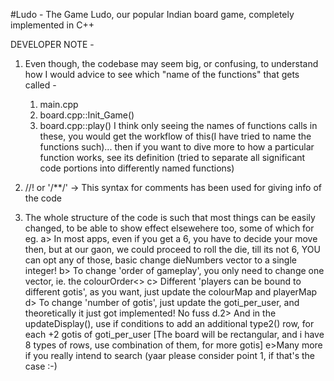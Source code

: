 #Ludo - The Game
Ludo, our popular Indian board game, completely implemented in C++

DEVELOPER NOTE -
1. Even though, the codebase may seem big, or confusing, to understand how I would advice to see which "name of the functions" that gets called - 
    1. main.cpp
    2. board.cpp::Init_Game()
    3. board.cpp::play()
I think only seeing the names of functions calls in these, you would get the workflow of this(I have tried to name the functions such)... then if you want to dive more to how a particular function works, see its definition (tried to separate all significant code portions into differently named functions)

2. //! or '/**/' -> This syntax for comments has been used for giving info of the code

3. The whole structure of the code is such that most things can be easily changed, to be able to show effect elsewehere too, some of which for eg.
	a> In most apps, even if you get a 6, you have to decide your move then, but at our gaon, we could proceed to roll the die, till its not 6, YOU can opt any of those, basic change dieNumbers vector to a single integer!
	b> To change 'order of gameplay', you only need to change one vector, ie. the colourOrder<>
	c> Different 'players can be bound to different gotis', as you want, just update the colourMap and playerMap
	d> To change 'number of gotis', just update the goti_per_user, and theoretically it just got implemented! No fuss
	d.2> And in the updateDisplay(), use if conditions to add an additional type2() row, for each +2 gotis of goti_per_user [The board will be rectangular, and i have 8 types of rows, use combination of them, for more gotis]
	e>Many more if you really intend to search (yaar please consider point 1, if that's the case :-)